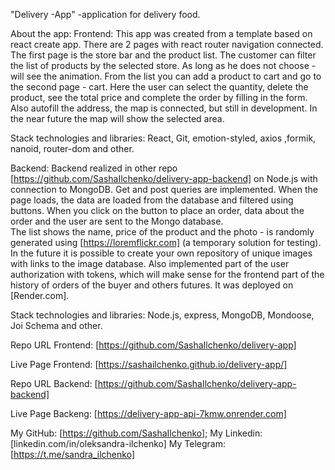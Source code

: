 "Delivery -App" -application for delivery food.

About the app: 
Frontend:
This app was created from a template based on react create app. There are 2 pages with react router navigation connected. The first page is the store bar and the product list. The customer can filter the list of products by the selected store.   As long as he does not choose - will see the animation. 
From the list you can add a product to cart and go to the second page - cart. Here the user can select the quantity, delete the product, see the total price and complete the order by filling in the form. Also autofill the address, the map is connected, but still in development. In the near future the map will show the selected area. 

Stack technologies and libraries:
React, Git, emotion-styled,  axios ,formik, nanoid, router-dom and other.
    

Backend: 
Backend realized in other repo [https://github.com/SashaIlchenko/delivery-app-backend] on Node.js with connection to MongoDB. 
Get and post queries are implemented. When the page loads, the data are loaded from the database and filtered using buttons. When you click on the button to place an order, data about the order and the user are sent to the Mongo database.  
The list shows the name, price of the product and the photo - is randomly generated using [https://loremflickr.com] (a temporary solution for testing). In the future it is possible to create your own repository of unique images with links to the image database.
Also  implemented  part of the user authorization with tokens, which will make sense for the frontend part of the history of orders of the buyer and others futures. It was deployed on [Render.com].

Stack technologies and libraries: 
Node.js, express, MongoDB, Mondoose, Joi Schema and other.

Repo URL Frontend: [https://github.com/SashaIlchenko/delivery-app]

Live Page Frontend: [https://sashailchenko.github.io/delivery-app/]

Repo URL Backend: [https://github.com/SashaIlchenko/delivery-app-backend]

Live Page Backeng: [https://delivery-app-api-7kmw.onrender.com]

My GitHub: [https://github.com/SashaIlchenko];
My Linkedin: [linkedin.com/in/oleksandra-ilchenko]
My Telegram: [https://t.me/sandra_ilchenko]

